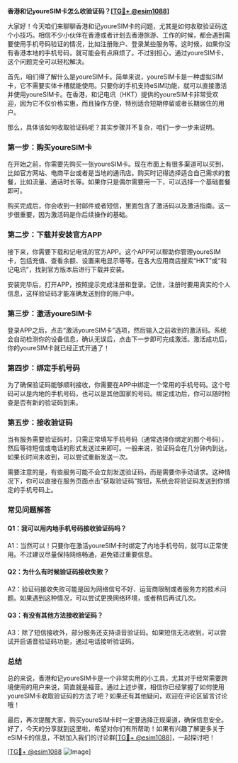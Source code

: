 **香港和记youreSIM卡怎么收验证码？[[TG💪+ @esim1088](https://t.me/s/esim1088)]**

大家好！今天咱们来聊聊香港和记youreSIM卡的问题，尤其是如何收取验证码这个小技巧。相信不少小伙伴在香港或者计划去香港旅游、工作的时候，都会遇到需要使用手机号码验证的情况，比如注册账户、登录某些服务等。这时候，如果你没有香港本地的手机号码，就可能会有点麻烦了。不过别担心，通过youreSIM卡，这个问题完全可以轻松解决。

首先，咱们得了解什么是youreSIM卡。简单来说，youreSIM卡是一种虚拟SIM卡，它不需要实体卡槽就能使用。只要你的手机支持eSIM功能，就可以直接激活并使用youreSIM卡。在香港，和记电讯（HKT）提供的youreSIM卡非常受欢迎，因为它不仅价格实惠，而且操作方便，特别适合短期停留或者长期居住的用户。

那么，具体该如何收取验证码呢？其实步骤并不复杂，咱们一步一步来说明。

### **第一步：购买youreSIM卡**
在开始之前，你需要先购买一张youreSIM卡。现在市面上有很多渠道可以买到，比如官方网站、电商平台或者是当地的通讯店。购买时记得选择适合自己需求的套餐，比如流量、通话时长等。如果你只是偶尔需要用一下，可以选择一个基础套餐即可。

购买完成后，你会收到一封邮件或者短信，里面包含了激活码以及激活指南。这一步很重要，因为激活码是你后续操作的基础。

### **第二步：下载并安装官方APP**
接下来，你需要下载和记电讯的官方APP。这个APP可以帮助你管理youreSIM卡，包括充值、查看余额、设置来电显示等等。在各大应用商店搜索“HKT”或“和记电讯”，找到官方版本后进行下载并安装。

安装完毕后，打开APP，按照提示完成注册和登录。记住，注册时要用真实的个人信息，这样验证码才能准确发送到你的账户中。

### **第三步：激活youreSIM卡**
登录APP之后，点击“激活youreSIM卡”选项，然后输入之前收到的激活码。系统会自动检测你的设备信息，确认无误后，点击下一步即可完成激活。激活成功后，你的youreSIM卡就已经正式开通了！

### **第四步：绑定手机号码**
为了确保验证码能够顺利接收，你需要在APP中绑定一个常用的手机号码。这个号码可以是内地的手机号码，也可以是其他国家的号码。绑定成功后，你可以随时检查是否有新的验证码到来。

### **第五步：接收验证码**
当有服务需要验证码时，只需正常填写手机号码（通常选择你绑定的那个号码），然后等待短信或电话的形式发送过来即可。一般来说，验证码会在几分钟内到达，如果长时间未收到，可以尝试重新发送一次。

需要注意的是，有些服务可能不会立刻发送验证码，而是需要你手动请求。这种情况下，你可以直接在服务页面点击“获取验证码”按钮，系统会将验证码发送到你绑定的手机号码上。

### **常见问题解答**

#### **Q1：我可以用内地手机号码接收验证码吗？**
A1：当然可以！只要你在激活youreSIM卡时绑定了内地手机号码，就可以正常使用。不过建议尽量保持网络畅通，避免错过重要信息。

#### **Q2：为什么有时候验证码接收失败？**
A2：验证码接收失败可能是因为网络信号不好、运营商限制或者服务方的技术问题。如果遇到这种情况，可以尝试更换网络环境，或者稍后再试几次。

#### **Q3：有没有其他方法接收验证码？**
A3：除了短信接收外，部分服务还支持语音验证码。如果短信无法收到，可以尝试开启语音验证码功能，通过电话接听验证码。

### **总结**
总的来说，香港和记youreSIM卡是一个非常实用的小工具，尤其对于经常需要跨境使用的用户来说，简直就是福音。通过上述步骤，相信你已经掌握了如何使用youreSIM卡收取验证码的方法了吧？如果还有其他疑问，欢迎在评论区留言讨论哦！

最后，再次提醒大家，购买youreSIM卡时一定要选择正规渠道，确保信息安全。好了，今天的分享就到这里啦，希望对你们有所帮助！如果有兴趣了解更多关于eSIM卡的信息，不妨加入我们的讨论群[[TG💪+ @esim1088](https://t.me/s/esim1088)]，一起探讨吧！

[[TG💪+ @esim1088](https://t.me/s/esim1088) ![Image](https://i.postimg.cc/4NQfJmqS/Snipaste-2025-05-13-00-14-12.png)]